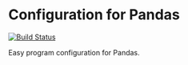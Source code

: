 # Configuration for Pandas
[![Build Status](https://travis-ci.org/eikonomega/configuration_panda.png?branch=master)](https://travis-ci.org/eikonomega/configuration_panda)

Easy program configuration for Pandas.
